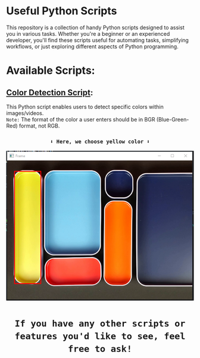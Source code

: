 # Useful Python Scripts

This repository is a collection of handy Python scripts designed to assist you in various tasks. Whether you're a beginner or an experienced developer, you'll find these scripts useful for automating tasks, simplifying workflows, or just exploring different aspects of Python programming.

# Available Scripts:

## [Color Detection Script](detect_specific_color_in_image.py):

This Python script enables users to detect specific colors within images/videos. <br>
`Note:` The format of the color a user enters should be in BGR (Blue-Green-Red) format, not RGB.

<div align="center">

### `⬇️ Here, we choose yellow color ⬇️`

<img src="./Assets/detect-specific-color-in-image.png" alt="Specific Color Detection In Image">

</div>

<div align="center">

# `If you have any other scripts or features you'd like to see, feel free to ask!`

</div>
